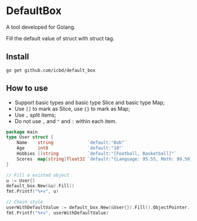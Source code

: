 # DefaultBox

A tool developed for Golang.

Fill the default value of struct with struct tag.

## Install

```shell script
go get github.com/icbd/default_box
```
## How to use

* Support basic types and basic type Slice and basic type Map;
* Use `[]` to mark as Slice, use `{}` to mark as Map; 
* Use `,` split items;
* Do not use `,` and `"` and `:`  within each item.

```go
package main
type User struct {
	Name    string             `default:"Bob"`
	Age     int8               `default:"10"`
	Hobbies []string           `default:"[Football, Basketball]"`
	Scores  map[string]float32 `default:"{Language: 95.55, Math: 99.50}"`
}

// Fill a existed object
u := User{}
default_box.New(&u).Fill()
fmt.Printf("%+v", u)

// Chain style
userWithDefaultValue := default_box.New(&User{}).Fill().ObjectPointer.(*User)
fmt.Printf("%+v", userWithDefaultValue)
```